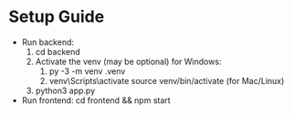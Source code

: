 # Setup Guide
- Run backend:
  1. cd backend
  2. Activate the venv (may be optional)
    for Windows:
      1. py -3 -m venv .venv
      2. venv\Scripts\activate
    source venv/bin/activate (for Mac/Linux)
  3. python3 app.py
- Run frontend: cd frontend && npm start
